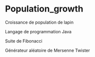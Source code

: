 # Population_growth

Croissance de population de lapin

Langage de programmation Java 

Suite de Fibonacci

Générateur aléatoire de Mersenne Twister 
